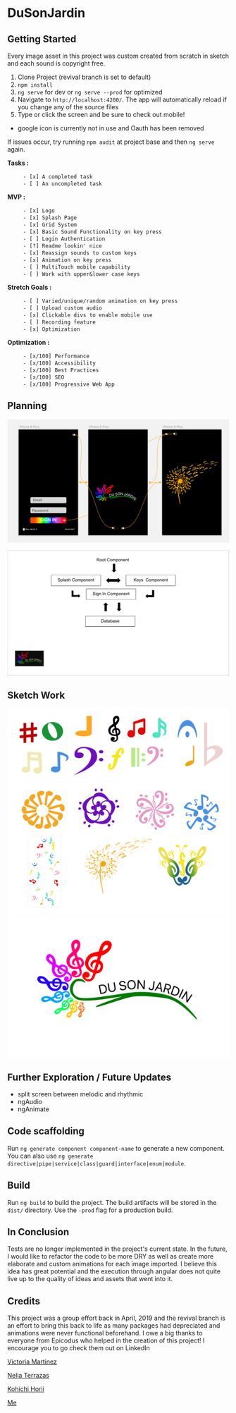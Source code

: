 # DuSonJardin

## Getting Started

Every image asset in this project was custom created from scratch in sketch and each sound is copyright free.

1. Clone Project (revival branch is set to default)
2. `npm install`
3. `ng serve` for dev or `ng serve --prod` for optimized
4. Navigate to `http://localhost:4200/`. The app will automatically reload if you change any of the source files
5. Type or click the screen and be sure to check out mobile!

* google icon is currently not in use and Oauth has been removed

If issues occur, try running `npm audit` at project base and then `ng serve` again.

 __Tasks :__

         - [x] A completed task
         - [ ] An uncompleted task

 __MVP :__

         - [x] Logo
         - [x] Splash Page
         - [x] Grid System
         - [x] Basic Sound Functionality on key press
         - [ ] Login Authentication
         - [?] Readme lookin' nice
         - [x] Reassign sounds to custom keys
         - [x] Animation on key press
         - [ ] MultiTouch mobile capability
         - [ ] Work with upper&lower case keys

 __Stretch Goals :__

         - [ ] Varied/unique/random animation on key press
         - [ ] Upload custom audio
         - [x] Clickable divs to enable mobile use
         - [ ] Recording feature
         - [x] Optimization

  __Optimization :__

         - [x/100] Performance
         - [x/100] Accessibility
         - [x/100] Best Practices
         - [x/100] SEO
         - [x/100] Progressive Web App

## Planning

![](src/assets/img/prototype.png)

![](src/assets/img/wireframe.png)

## Sketch Work
![](src/assets/img/sketch2/custom-icon.png)
![](src/assets/img/sketch2/custom-flowers.png)
![](src/assets/img/custom-logo.png)


## Further Exploration / Future Updates

* split screen between melodic and rhythmic
* ngAudio
* ngAnimate


## Code scaffolding

Run `ng generate component component-name` to generate a new component. You can also use `ng generate directive|pipe|service|class|guard|interface|enum|module`.

## Build

Run `ng build` to build the project. The build artifacts will be stored in the `dist/` directory. Use the `-prod` flag for a production build.

## In Conclusion

Tests are no longer implemented in the project's current state.
In the future, I would like to refactor the code to be more DRY as well as create more elaborate and custom animations for each image imported. I believe this idea has great potential and the execution through angular does not quite live up to the quality of ideas and assets that went into it.

## Credits

This project was a group effort back in April, 2019 and the revival branch is an effort to bring this back to life as many packages had depreciated and animations were never functional beforehand. I owe a big thanks to everyone from Epicodus who helped in the creation of this project! I encourage you to go check them out on LinkedIn

[Victoria Martinez](https://www.linkedin.com/in/victoria-martinez72/)

[Nelia Terrazas](https://www.linkedin.com/in/nelia-terrazas/)

[Kohichi Horii](https://www.linkedin.com/in/kohichi-horii/)


[Me](https://www.linkedin.com/in/isaacdev/)






